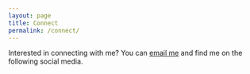 ```yaml
---
layout: page
title: Connect
permalink: /connect/
---
```

<div class="post">
  <p>Interested in connecting with me? You can <a class="page-link" href="mailto:hiattzhao@gmail.com">email me</a> and find me on the following social media.</p>
</div>
<div class="social_icons">
  <a href="mailto:hiattzhao@gmail.com" target="_blank"><i class="fa fa-envelope-square fa-lg"
              aria-hidden="true"></i></a>
  <a href="https://www.facebook.com/hiattzhao" target="_blank"><i class="fa fa-facebook-square fa-lg"
        aria-hidden="true"></i></a>
  <a href="https://twitter.com/hiattzhao" target="_blank"><i class="fa fa-twitter-square fa-lg" aria-hidden="true"></i></a>
  <a href="https://www.instagram.com/hiattzhao/" target="_blank"><i class="fa fa-instagram fa-lg"
        aria-hidden="true"></i></a>
  <a href="https://www.linkedin.com/in/hiattzhao" target="_blank"><i class="fa fa-linkedin-square fa-lg"
        aria-hidden="true"></i></a>
  <a href="https://github.com/hiattzhao" target="_blank"><i class="fa fa-github-square fa-lg"
        aria-hidden="true"></i></a>
  <a href="https://vimeo.com/hiattzhao/" target="_blank"><i class="fa fa-vimeo-square fa-lg"
        aria-hidden="true"></i></a>
</div>